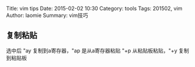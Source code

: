 Title: vim tips
Date: 2015-02-02 10:30
Category: tools
Tags: 201502, vim
Author: laomie
Summary: vim技巧

复制粘贴
---------------------------------
选中后 "ay 复制到a寄存器，"ap 是从a寄存器粘贴
"+p 从粘贴板粘贴，"+y 复制到粘贴板


